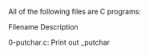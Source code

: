 All of the following files are C programs:

Filename			Description

0-putchar.c:			Print out _putchar
